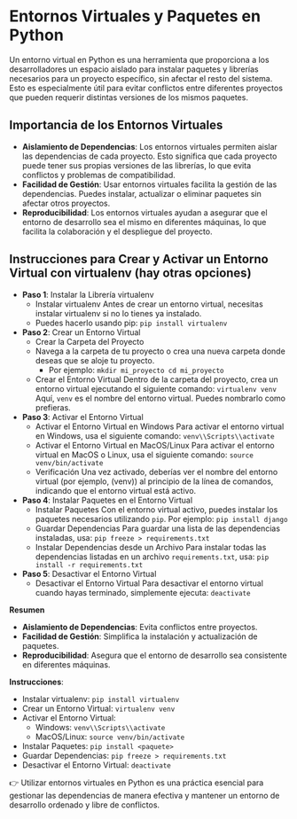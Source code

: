 # Entornos Virtuales y Paquetes en Python
Un entorno virtual en Python es una herramienta que proporciona a los desarrolladores un espacio aislado para instalar paquetes y librerías necesarios para un proyecto específico, sin afectar el resto del sistema. Esto es especialmente útil para evitar conflictos entre diferentes proyectos que pueden requerir distintas versiones de los mismos paquetes.

## Importancia de los Entornos Virtuales
- **Aislamiento de Dependencias**: Los entornos virtuales permiten aislar las dependencias de cada proyecto. Esto significa que cada proyecto puede tener sus propias versiones de las librerías, lo que evita conflictos y problemas de compatibilidad.
- **Facilidad de Gestión**: Usar entornos virtuales facilita la gestión de las dependencias. Puedes instalar, actualizar o eliminar paquetes sin afectar otros proyectos.
- **Reproducibilidad**: Los entornos virtuales ayudan a asegurar que el entorno de desarrollo sea el mismo en diferentes máquinas, lo que facilita la colaboración y el despliegue del proyecto.

## Instrucciones para Crear y Activar un Entorno Virtual con virtualenv (hay otras opciones)
- **Paso 1**: Instalar la Librería virtualenv
    - Instalar virtualenv Antes de crear un entorno virtual, necesitas instalar virtualenv si no lo tienes ya instalado. 
    - Puedes hacerlo usando pip: `pip install virtualenv`
- **Paso 2**: Crear un Entorno Virtual
    - Crear la Carpeta del Proyecto 
    - Navega a la carpeta de tu proyecto o crea una nueva carpeta donde deseas que se aloje tu proyecto. 
        - Por ejemplo: `mkdir mi_proyecto cd mi_proyecto`
    - Crear el Entorno Virtual Dentro de la carpeta del proyecto, crea un entorno virtual ejecutando el siguiente comando: `virtualenv venv` Aquí, `venv` es el nombre del entorno virtual. Puedes nombrarlo como prefieras.
- **Paso 3**: Activar el Entorno Virtual
    - Activar el Entorno Virtual en Windows Para activar el entorno virtual en Windows, usa el siguiente comando: `venv\\Scripts\\activate`
    - Activar el Entorno Virtual en MacOS/Linux Para activar el entorno virtual en MacOS o Linux, usa el siguiente comando: `source venv/bin/activate`
    - Verificación Una vez activado, deberías ver el nombre del entorno virtual (por ejemplo, (venv)) al principio de la línea de comandos, indicando que el entorno virtual está activo.
- **Paso 4**: Instalar Paquetes en el Entorno Virtual
    - Instalar Paquetes Con el entorno virtual activo, puedes instalar los paquetes necesarios utilizando `pip`. Por ejemplo: `pip install django`
    - Guardar Dependencias Para guardar una lista de las dependencias instaladas, usa: `pip freeze > requirements.txt`
    - Instalar Dependencias desde un Archivo Para instalar todas las dependencias listadas en un archivo `requirements.txt`, usa: `pip install -r requirements.txt`
- **Paso 5**: Desactivar el Entorno Virtual
    - Desactivar el Entorno Virtual Para desactivar el entorno virtual cuando hayas terminado, simplemente ejecuta: `deactivate`

**Resumen**
- **Aislamiento de Dependencias**: Evita conflictos entre proyectos.
- **Facilidad de Gestión**: Simplifica la instalación y actualización de paquetes.
- **Reproducibilidad**: Asegura que el entorno de desarrollo sea consistente en diferentes máquinas.

**Instrucciones**:
- Instalar virtualenv: `pip install virtualenv`
- Crear un Entorno Virtual: `virtualenv venv`
- Activar el Entorno Virtual: 
    - Windows: `venv\\Scripts\\activate`
    - MacOS/Linux: `source venv/bin/activate`
- Instalar Paquetes: `pip install <paquete>`
- Guardar Dependencias: `pip freeze > requirements.txt`
- Desactivar el Entorno Virtual: `deactivate`

👉 Utilizar entornos virtuales en Python es una práctica esencial para gestionar las dependencias de manera efectiva y mantener un entorno de desarrollo ordenado y libre de conflictos.